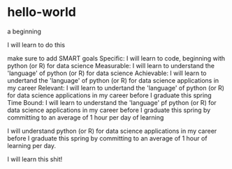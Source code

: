 # hello-world
a beginning

I will learn to do this 

make sure to add SMART goals
Specific: I will learn to code, beginning with python (or R) for data science
Measurable: I will learn to understand the 'language' of python (or R) for data science
Achievable: I will learn to undertand the 'language' of python (or R) for data science applications in my career
Relevant: I will learn to undertand the 'language' of python (or R) for data science applications in my career before I graduate this spring
Time Bound: I will learn to understand the 'language' pf python (or R) for data science applications in my career before I graduate this spring by committing to an average of 1 hour per day of learning

I will understand python (or R) for data science applications in my career before I graduate this spring by committing to an average of 1 hour of learning per day.

I will learn this shit!


